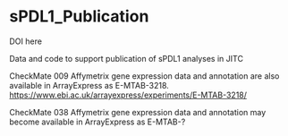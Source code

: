 # sPDL1_Publication

DOI here

Data and code to support publication of sPDL1 analyses in JITC

CheckMate 009  Affymetrix gene expression data and annotation are also available in ArrayExpress as E-MTAB-3218.
https://www.ebi.ac.uk/arrayexpress/experiments/E-MTAB-3218/

CheckMate 038  Affymetrix gene expression data and annotation may become available in ArrayExpress as E-MTAB-?
